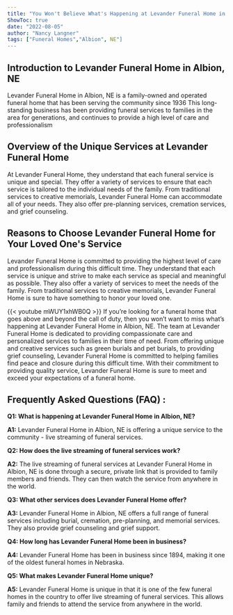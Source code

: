 ```yaml
---
title: "You Won't Believe What's Happening at Levander Funeral Home in Albion, NE!"
ShowToc: true 
date: "2022-08-05"
author: "Nancy Langner" 
tags: ["Funeral Homes","Albion", NE"]
---
```

## Introduction to Levander Funeral Home in Albion, NE

Levander Funeral Home in Albion, NE is a family-owned and operated funeral home that has been serving the community since 1936 This long-standing business has been providing funeral services to families in the area for generations, and continues to provide a high level of care and professionalism

## Overview of the Unique Services at Levander Funeral Home

At Levander Funeral Home, they understand that each funeral service is unique and special. They offer a variety of services to ensure that each service is tailored to the individual needs of the family. From traditional services to creative memorials, Levander Funeral Home can accommodate all of your needs. They also offer pre-planning services, cremation services, and grief counseling.

## Reasons to Choose Levander Funeral Home for Your Loved One's Service

Levander Funeral Home is committed to providing the highest level of care and professionalism during this difficult time. They understand that each service is unique and strive to make each service as special and meaningful as possible. They also offer a variety of services to meet the needs of the family. From traditional services to creative memorials, Levander Funeral Home is sure to have something to honor your loved one.

{{< youtube mWUY1xhWB0Q >}} 
If you’re looking for a funeral home that goes above and beyond the call of duty, then you won’t want to miss what’s happening at Levander Funeral Home in Albion, NE. The team at Levander Funeral Home is dedicated to providing compassionate care and personalized services to families in their time of need. From offering unique and creative services such as green burials and pet burials, to providing grief counseling, Levander Funeral Home is committed to helping families find peace and closure during this difficult time. With their commitment to providing quality service, Levander Funeral Home is sure to meet and exceed your expectations of a funeral home.

## Frequently Asked Questions (FAQ) :
**Q1: What is happening at Levander Funeral Home in Albion, NE?**

**A1:** Levander Funeral Home in Albion, NE is offering a unique service to the community - live streaming of funeral services.

**Q2: How does the live streaming of funeral services work?**

**A2:** The live streaming of funeral services at Levander Funeral Home in Albion, NE is done through a secure, private link that is provided to family members and friends. They can then watch the service from anywhere in the world.

**Q3: What other services does Levander Funeral Home offer?**

**A3:** Levander Funeral Home in Albion, NE offers a full range of funeral services including burial, cremation, pre-planning, and memorial services. They also provide grief counseling and grief support.

**Q4: How long has Levander Funeral Home been in business?**

**A4:** Levander Funeral Home has been in business since 1894, making it one of the oldest funeral homes in Nebraska.

**Q5: What makes Levander Funeral Home unique?**

**A5:** Levander Funeral Home is unique in that it is one of the few funeral homes in the country to offer live streaming of funeral services. This allows family and friends to attend the service from anywhere in the world.



